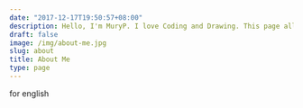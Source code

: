 ```yaml
---
date: "2017-12-17T19:50:57+08:00"
description: Hello, I'm MuryP. I love Coding and Drawing. This page all about me
draft: false
image: /img/about-me.jpg
slug: about
title: About Me
type: page
---
```


for english